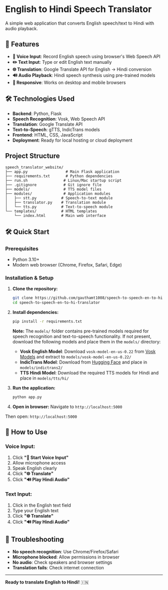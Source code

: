 # English to Hindi Speech Translator

A simple web application that converts English speech/text to Hindi with audio playback.

## 🚀 Features

- **🎤 Voice Input**: Record English speech using browser's Web Speech API
- **✏️ Text Input**: Type or edit English text manually
- **🌐 Translation**: Google Translate API for English → Hindi conversion
- **🔊 Audio Playback**: Hindi speech synthesis using pre-trained models
- **📱 Responsive**: Works on desktop and mobile browsers

## 🛠️ Technologies Used

- **Backend**: Python, Flask
- **Speech Recognition**: Vosk, Web Speech API
- **Translation**: Google Translate API
- **Text-to-Speech**: gTTS, IndicTrans models
- **Frontend**: HTML, CSS, JavaScript
- **Deployment**: Ready for local hosting or cloud deployment

##  Project Structure

```
speech_translator_website/
├── app.py                 # Main Flask application
├── requirements.txt       # Python dependencies
├── run.sh                # Linux/Mac startup script
├── .gitignore            # Git ignore file
├── models/               # TTS model files
├── modules/              # Application modules
│   ├── stt.py           # Speech-to-text module
│   ├── translator.py    # Translation module
│   └── tts.py           # Text-to-speech module
└── templates/           # HTML templates
    └── index.html       # Main web interface
```

## 🛠️ Quick Start

### Prerequisites
- Python 3.10+
- Modern web browser (Chrome, Firefox, Safari, Edge)

### Installation & Setup

1. **Clone the repository:**
   ```bash
   git clone https://github.com/gauthamt1008/speech-to-speech-en-to-hi-translator.git
   cd speech-to-speech-en-to-hi-translator
   ```

2. **Install dependencies:**
   ```bash
   pip install -r requirements.txt
   ```

   **Note:** The `models/` folder contains pre-trained models required for speech recognition and text-to-speech functionality. If not present, download the following models and place them in the `models/` directory:

   - **Vosk English Model**: Download `vosk-model-en-us-0.22` from [Vosk Models](https://alphacephei.com/vosk/models) and extract to `models/vosk-model-en-us-0.22/`
   - **IndicTrans Model**: Download from [Hugging Face](https://huggingface.co/ai4bharat/indictrans2-en-hi) and place in `models/indictrans2/`
   - **TTS Hindi Model**: Download the required TTS models for Hindi and place in `models/tts/hi/`

3. **Run the application:**
   ```bash
   python app.py
   ```

4. **Open in browser:**
   Navigate to `http://localhost:5000`

Then open: `http://localhost:5000`

## 🎯 How to Use

### Voice Input:
1. Click **"🎤 Start Voice Input"**
2. Allow microphone access
3. Speak English clearly
4. Click **"🌐 Translate"**
5. Click **"🔊 Play Hindi Audio"**

### Text Input:
1. Click in the English text field
2. Type your English text
3. Click **"🌐 Translate"**
4. Click **"🔊 Play Hindi Audio"**

## 🔧 Troubleshooting

- **No speech recognition**: Use Chrome/Firefox/Safari
- **Microphone blocked**: Allow permissions in browser
- **No audio**: Check speakers and browser settings
- **Translation fails**: Check internet connection

---

**Ready to translate English to Hindi!** 🇮🇳